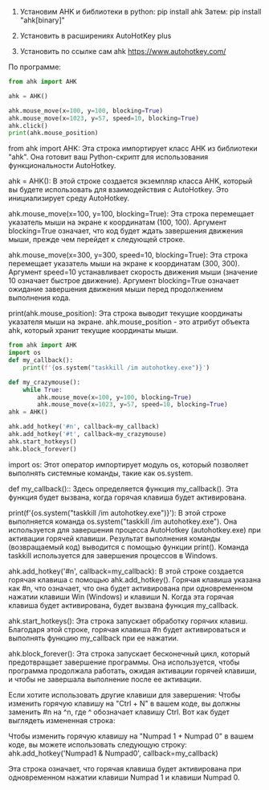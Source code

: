 1) Установим AHK и библиотеки в python:
pip install ahk
Затем:
pip install "ahk[binary]"

2) Установить в расширениях AutoHotKey plus
3) Установить по ссылке сам ahk https://www.autohotkey.com/

По программе:
```py
from ahk import AHK

ahk = AHK()

ahk.mouse_move(x=100, y=100, blocking=True)
ahk.mouse_move(x=1023, y=57, speed=10, blocking=True)
ahk.click()
print(ahk.mouse_position)
```
from ahk import AHK: Эта строка импортирует класс AHK из библиотеки "ahk". Она готовит ваш Python-скрипт для использования функциональности AutoHotkey.

ahk = AHK(): В этой строке создается экземпляр класса AHK, который вы будете использовать для взаимодействия с AutoHotkey. Это инициализирует среду AutoHotkey.

ahk.mouse_move(x=100, y=100, blocking=True): Эта строка перемещает указатель мыши на экране к координатам (100, 100). Аргумент blocking=True означает, что код будет ждать завершения движения мыши, прежде чем перейдет к следующей строке.

ahk.mouse_move(x=300, y=300, speed=10, blocking=True): Эта строка перемещает указатель мыши на экране к координатам (300, 300). Аргумент speed=10 устанавливает скорость движения мыши (значение 10 означает быстрое движение). Аргумент blocking=True означает ожидание завершения движения мыши перед продолжением выполнения кода.

print(ahk.mouse_position): Эта строка выводит текущие координаты указателя мыши на экране. ahk.mouse_position - это атрибут объекта ahk, который хранит текущие координаты мыши.

```py
from ahk import AHK
import os
def my_callback():
    print(f'{os.system("taskkill /im autohotkey.exe")}')

def my_crazymouse():
    while True:
        ahk.mouse_move(x=100, y=100, blocking=True)
        ahk.mouse_move(x=1023, y=57, speed=10, blocking=True)
ahk = AHK()

ahk.add_hotkey('#n', callback=my_callback)
ahk.add_hotkey('#t', callback=my_crazymouse)
ahk.start_hotkeys()
ahk.block_forever()
```

import os: Этот оператор импортирует модуль os, который позволяет выполнять системные команды, такие как os.system.

def my_callback():: Здесь определяется функция my_callback(). Эта функция будет вызвана, когда горячая клавиша будет активирована.

print(f'{os.system("taskkill /im autohotkey.exe")}'): В этой строке выполняется команда os.system("taskkill /im autohotkey.exe"). Она используется для завершения процесса AutoHotkey (autohotkey.exe) при активации горячей клавиши. Результат выполнения команды (возвращаемый код) выводится с помощью функции print(). Команда taskkill используется для завершения процессов в Windows.

ahk.add_hotkey('#n', callback=my_callback): В этой строке создается горячая клавиша с помощью ahk.add_hotkey(). Горячая клавиша указана как #n, что означает, что она будет активирована при одновременном нажатии клавиши Win (Windows) и клавиши N. Когда эта горячая клавиша будет активирована, будет вызвана функция my_callback.

ahk.start_hotkeys(): Эта строка запускает обработку горячих клавиш. Благодаря этой строке, горячая клавиша #n будет активироваться и выполнять функцию my_callback при ее нажатии.

ahk.block_forever(): Эта строка запускает бесконечный цикл, который предотвращает завершение программы. Она используется, чтобы программа продолжала работать, ожидая активации горячей клавиши, и чтобы не завершала выполнение после ее активации.

Если хотите использовать другие клавиши для завершения:
Чтобы изменить горячую клавишу на "Ctrl + N" в вашем коде, вы должны заменить #n на ^n, где ^ обозначает клавишу Ctrl. Вот как будет выглядеть измененная строка:

Чтобы изменить горячую клавишу на "Numpad 1 + Numpad 0" в вашем коде, вы можете использовать следующую строку:
ahk.add_hotkey('Numpad1 & Numpad0', callback=my_callback)

Эта строка означает, что горячая клавиша будет активирована при одновременном нажатии клавиши Numpad 1 и клавиши Numpad 0.
